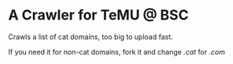 # A Crawler for TeMU @ BSC
Crawls a list of cat  domains, too big to upload fast.

If you need it for non-cat domains, fork it and change *.cat* for *.com*
